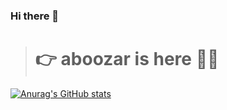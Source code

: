 
### Hi there 👋
> # 👉  aboozar is here 🙋‍♂️

[![Anurag's GitHub stats](https://github-readme-stats.vercel.app/api?username=aboozarhoseini&show_icons=true&theme=dark)](https://github.com/anuraghazra/github-readme-stats)


